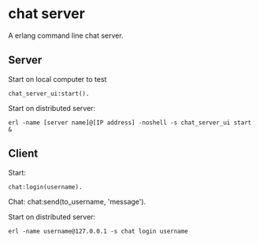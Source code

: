# chat server
A erlang command line chat server. 

## Server
Start on local computer to test
```
chat_server_ui:start().
```
Start on distributed server:
```
erl -name [server name]@[IP address] -noshell -s chat_server_ui start &
```

## Client
Start:
```
chat:login(username).
```
Chat:
chat:send(to_username, 'message').

Start on distributed server:
```
erl -name username@127.0.0.1 -s chat login username
```

